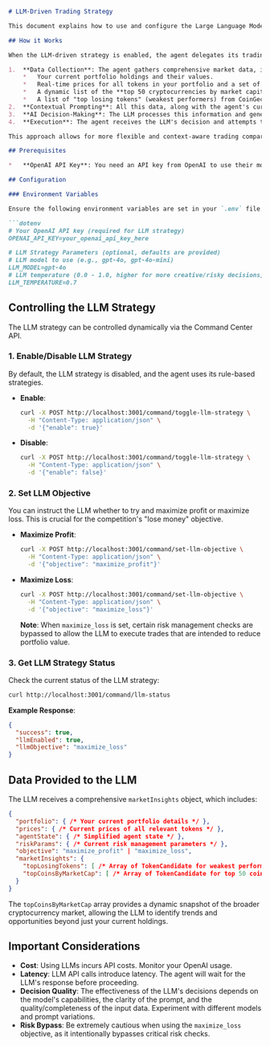 ```markdown
# LLM-Driven Trading Strategy

This document explains how to use and configure the Large Language Model (LLM)-driven trading strategy within the Recall Trading Agent. This advanced strategy allows the agent to make dynamic trading decisions based on real-time market data and a specified objective.

## How it Works

When the LLM-driven strategy is enabled, the agent delegates its trading decisions to an integrated OpenAI LLM. The process is as follows:

1.  **Data Collection**: The agent gathers comprehensive market data, including:
    *   Your current portfolio holdings and their values.
    *   Real-time prices for all tokens in your portfolio and a set of standard tokens (USDC, WETH, WBTC).
    *   A dynamic list of the **top 50 cryptocurrencies by market capitalization** from CoinGecko, providing their current price, 24-hour price change, 24-hour trading volume, and market cap.
    *   A list of "top losing tokens" (weakest performers) from CoinGecko, based on their 24-hour price change.
2.  **Contextual Prompting**: All this data, along with the agent's current state, risk parameters, and the LLM's objective (e.g., `maximize_profit` or `maximize_loss`), is formatted into a detailed prompt and sent to the OpenAI LLM.
3.  **AI Decision-Making**: The LLM processes this information and generates a structured JSON response containing a `TradingDecision` (buy, sell, or hold), specifying the tokens, amount, a reason, and a confidence score.
4.  **Execution**: The agent receives the LLM's decision and attempts to execute the trade, subject to risk management rules (which can be bypassed if the objective is to maximize loss).

This approach allows for more flexible and context-aware trading compared to rigid rule-based strategies.

## Prerequisites

*   **OpenAI API Key**: You need an API key from OpenAI to use their models.

## Configuration

### Environment Variables

Ensure the following environment variables are set in your `.env` file:

```dotenv
# Your OpenAI API key (required for LLM strategy)
OPENAI_API_KEY=your_openai_api_key_here

# LLM Strategy Parameters (optional, defaults are provided)
# LLM model to use (e.g., gpt-4o, gpt-4o-mini)
LLM_MODEL=gpt-4o
# LLM temperature (0.0 - 1.0, higher for more creative/risky decisions)
LLM_TEMPERATURE=0.7
```

## Controlling the LLM Strategy

The LLM strategy can be controlled dynamically via the Command Center API.

### 1. Enable/Disable LLM Strategy

By default, the LLM strategy is disabled, and the agent uses its rule-based strategies.

*   **Enable**:
    ```bash
    curl -X POST http://localhost:3001/command/toggle-llm-strategy \
      -H "Content-Type: application/json" \
      -d '{"enable": true}'
    ```
*   **Disable**:
    ```bash
    curl -X POST http://localhost:3001/command/toggle-llm-strategy \
      -H "Content-Type: application/json" \
      -d '{"enable": false}'
    ```

### 2. Set LLM Objective

You can instruct the LLM whether to try and maximize profit or maximize loss. This is crucial for the competition's "lose money" objective.

*   **Maximize Profit**:
    ```bash
    curl -X POST http://localhost:3001/command/set-llm-objective \
      -H "Content-Type: application/json" \
      -d '{"objective": "maximize_profit"}'
    ```
*   **Maximize Loss**:
    ```bash
    curl -X POST http://localhost:3001/command/set-llm-objective \
      -H "Content-Type: application/json" \
      -d '{"objective": "maximize_loss"}'
    ```
    **Note**: When `maximize_loss` is set, certain risk management checks are bypassed to allow the LLM to execute trades that are intended to reduce portfolio value.

### 3. Get LLM Strategy Status

Check the current status of the LLM strategy:

```bash
curl http://localhost:3001/command/llm-status
```

**Example Response**:
```json
{
  "success": true,
  "llmEnabled": true,
  "llmObjective": "maximize_loss"
}
```

## Data Provided to the LLM

The LLM receives a comprehensive `marketInsights` object, which includes:

```json
{
  "portfolio": { /* Your current portfolio details */ },
  "prices": { /* Current prices of all relevant tokens */ },
  "agentState": { /* Simplified agent state */ },
  "riskParams": { /* Current risk management parameters */ },
  "objective": "maximize_profit" | "maximize_loss",
  "marketInsights": {
    "topLosingTokens": [ /* Array of TokenCandidate for weakest performers */ ],
    "topCoinsByMarketCap": [ /* Array of TokenCandidate for top 50 coins by market cap */ ]
  }
}
```

The `topCoinsByMarketCap` array provides a dynamic snapshot of the broader cryptocurrency market, allowing the LLM to identify trends and opportunities beyond just your current holdings.

## Important Considerations

*   **Cost**: Using LLMs incurs API costs. Monitor your OpenAI usage.
*   **Latency**: LLM API calls introduce latency. The agent will wait for the LLM's response before proceeding.
*   **Decision Quality**: The effectiveness of the LLM's decisions depends on the model's capabilities, the clarity of the prompt, and the quality/completeness of the input data. Experiment with different models and prompt variations.
*   **Risk Bypass**: Be extremely cautious when using the `maximize_loss` objective, as it intentionally bypasses critical risk checks.
```
